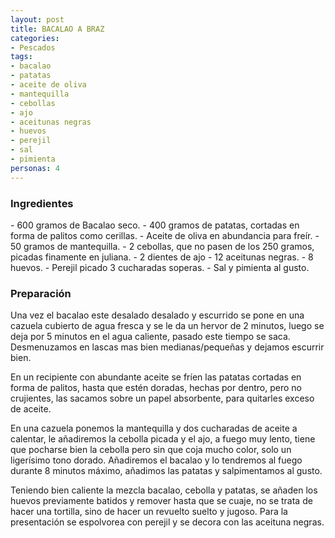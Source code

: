 ```yaml
---
layout: post
title: BACALAO A BRAZ
categories:
- Pescados
tags:
- bacalao
- patatas
- aceite de oliva
- mantequilla
- cebollas
- ajo
- aceitunas negras
- huevos
- perejil
- sal
- pimienta
personas: 4 
---
```

<h3>Ingredientes</h3>
- 600 gramos de Bacalao seco.
- 400 gramos de patatas, cortadas en forma de palitos como cerillas.
- Aceite de oliva en abundancia para freír.
- 50 gramos de mantequilla.
- 2 cebollas, que no pasen de los 250 gramos, picadas finamente en juliana.
- 2 dientes de ajo
- 12 aceitunas negras.
- 8 huevos.
- Perejil picado 3 cucharadas soperas.
- Sal y pimienta al gusto.

<h3>Preparación</h3>
Una vez el bacalao este desalado desalado y escurrido se pone en una cazuela cubierto de agua fresca y se le da un hervor de 2 minutos, luego se deja por 5 minutos en el agua caliente, pasado este tiempo se saca. Desmenuzamos en lascas mas bien medianas/pequeñas y dejamos escurrir bien.

En un recipiente con abundante aceite se fríen las patatas cortadas en forma de palitos, hasta que estén doradas, hechas por dentro, pero no crujientes, las sacamos sobre un papel absorbente, para quitarles exceso de aceite.

En una cazuela ponemos la mantequilla y dos cucharadas de aceite a calentar, le añadiremos la cebolla picada y el ajo, a fuego muy lento, tiene que pocharse bien la cebolla pero sin que coja mucho color, solo un ligerísimo tono dorado. Añadiremos el bacalao y lo tendremos al fuego durante 8 minutos máximo, añadimos las patatas y salpimentamos al gusto.

Teniendo bien caliente la mezcla bacalao, cebolla y patatas, se añaden los huevos previamente batidos y remover hasta que se cuaje, no se trata de hacer una tortilla, sino de hacer un revuelto suelto y jugoso. Para la presentación se espolvorea con perejil y se decora con las aceituna negras.